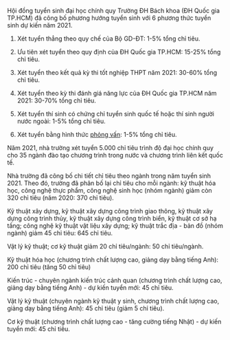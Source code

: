 Hội đồng tuyển sinh đại học chính quy Trường ĐH Bách khoa (ĐH Quốc gia TP.HCM) đã công bố phương hướng tuyển sinh với 6 phương thức tuyển sinh dự kiến năm 2021.

1. Xét tuyển thẳng theo quy chế của Bộ GD-ĐT: 1-5% tổng chỉ tiêu.

2. Ưu tiên xét tuyển theo quy định của ĐH Quốc gia TP.HCM: 15-25% tổng chỉ tiêu.

3. Xét tuyển theo kết quả kỳ thi tốt nghiệp THPT năm 2021: 30-60% tổng chỉ tiêu.

4. Xét tuyển theo kỳ thi đánh giá năng lực của ĐH Quốc gia TP.HCM năm 2021: 30-70% tổng chỉ tiêu.

5. Xét tuyển thí sinh có chứng chỉ tuyển sinh quốc tế hoặc thí sinh người nước ngoài: 1-5% tổng chỉ tiêu.

6. Xét tuyển bằng hình thức [phỏng vấn](https://tuoitre.vn/phong-van.html "phỏng vấn"): 1-5% tổng chỉ tiêu.

Năm 2021, nhà trường xét tuyển 5.000 chỉ tiêu trình độ đại học chính quy cho 35 ngành đào tạo chương trình trong nước và chương trình liên kết quốc tế.

Nhà trường đã công bố chi tiết chỉ tiêu theo ngành trong năm tuyển sinh 2021. Theo đó, trường đã phân bố lại chỉ tiêu cho mỗi ngành: kỹ thuật hóa học, công nghệ thực phẩm, công nghệ sinh học (nhóm ngành) giảm còn 320 chỉ tiêu (năm 2020: 370 chỉ tiêu).

Kỹ thuật xây dựng, kỹ thuật xây dựng công trình giao thông, kỹ thuật xây dựng công trình thủy, kỹ thuật xây dựng công trình biển, kỹ thuật cơ sở hạ tầng; công nghệ kỹ thuật vật liệu xây dựng; kỹ thuật trắc địa - bản đồ (nhóm ngành) giảm 45 chỉ tiêu: 645 chỉ tiêu.

Vật lý kỹ thuật; cơ kỹ thuật giảm 20 chỉ tiêu/ngành: 50 chỉ tiêu/ngành.

Kỹ thuật hóa học (chương trình chất lượng cao, giảng dạy bằng tiếng Anh): 200 chỉ tiêu (tăng 50 chỉ tiêu)

Kiến trúc - chuyên ngành kiến trúc cảnh quan (chương trình chất lượng cao, giảng dạy bằng tiếng Anh) - dự kiến tuyển mới: 45 chỉ tiêu.

Vật lý kỹ thuật (chuyên ngành kỹ thuật y sinh, chương trình chất lượng cao, giảng dạy bằng tiếng Anh): 45 chỉ tiêu (giảm 5 chỉ tiêu).

Cơ kỹ thuật (chương trình chất lượng cao - tăng cường tiếng Nhật) - dự kiến tuyển mới: 45 chỉ tiêu.

